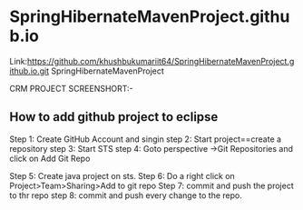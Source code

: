 # SpringHibernateMavenProject.github.io
Link:https://github.com/khushbukumariit64/SpringHibernateMavenProject.github.io.git
SpringHibernateMavenProject

CRM PROJECT SCREENSHORT:-


How to add github project to eclipse
-----------------------------------------
Step 1: Create GitHub Account and singin
step 2: Start project==create a repository
step 3: Start STS
step 4: Goto perspective ->Git Repositories and click on Add Git Repo

Step 5: Create java project on sts.
Step 6: Do a right click on Project>Team>Sharing>Add to git repo
Step 7: commit and push the project to thr repo
step 8: commit and push every change to the repo.
